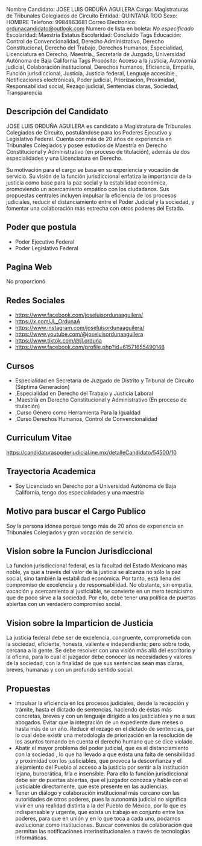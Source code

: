 Nombre Candidato: JOSE LUIS ORDUÑA AGUILERA
Cargo: Magistraturas de Tribunales Colegiados de Circuito
Entidad: QUINTANA ROO
Sexo: HOMBRE
Telefono: 9984863681
Correo Electronico: ordunacandidato@outlook.com
Numero de lista en boleta: *No especificado*
Escolaridad: Maestría
Estatus Escolaridad: Concluido
Tags Educación: Control de Convencionalidad, Derecho Administrativo, Derecho Constitucional, Derecho del Trabajo, Derechos Humanos, Especialidad, Licenciatura en Derecho, Maestría., Secretaría de Juzgado, Universidad Autónoma de Baja California
Tags Propósito: Acceso a la justicia, Autonomía judicial, Colaboración institucional, Derechos humanos, Eficiencia, Empatía, Función jurisdiccional, Justicia, Justicia federal, Lenguaje accesible., Notificaciones electrónicas, Poder judicial, Priorización, Proximidad, Responsabilidad social, Rezago judicial, Sentencias claras, Sociedad, Transparencia


## Descripción del Candidato 

JOSE LUIS ORDUÑA AGUILERA es candidato a Magistratura de Tribunales Colegiados de Circuito, postulándose para los Poderes Ejecutivo y Legislativo Federal. Cuenta con más de 20 años de experiencia en Tribunales Colegiados y posee estudios de Maestría en Derecho Constitucional y Administrativo (en proceso de titulación), además de dos especialidades y una Licenciatura en Derecho.

Su motivación para el cargo se basa en su experiencia y vocación de servicio. Su visión de la función jurisdiccional enfatiza la importancia de la justicia como base para la paz social y la estabilidad económica, promoviendo un acercamiento empático con los ciudadanos. Sus propuestas centrales incluyen impulsar la eficiencia de los procesos judiciales, reducir el distanciamiento entre el Poder Judicial y la sociedad, y fomentar una colaboración más estrecha con otros poderes del Estado.


## Poder que postula

- Poder Ejecutivo Federal
- Poder Legislativo Federal


## Pagina Web

No proporcionó


## Redes Sociales

- https://www.facebook.com/joseluisordunaaguilera/
- https://x.com/JL_OrdunaA
- https://www.instagram.com/joseluisordunaaguilera/
- https://www.youtube.com/@joseluisordunaaguilera
- https://www.tiktok.com/@jl.orduna
- https://www.facebook.com/profile.php?id=61571655490148


## Cursos

- Especialidad en Secretaría de Juzgado de Distrito y Tribunal de Circuito (Séptima Generación)
- ,Especialidad en Derecho del Trabajo y Justicia Laboral
- ,Maestría en Derecho Constitucional y Administrativo (En proceso de titulación)
- ,Curso Género como Herramienta Para la Igualdad
- ,Curso Derechos Humanos, Control de Convencionalidad


## Curriculum Vitae

https://candidaturaspoderjudicial.ine.mx/detalleCandidato/54500/10


## Trayectoria Academica

- Soy Licenciado en Derecho por a Universidad Autónoma de Baja California, tengo dos especialidades y una maestría


## Motivo para buscar el Cargo Publico

Soy la persona idónea porque tengo más de 20 años de experiencia en Tribunales Colegiados y gran vocación de servicio.


## Vision sobre la Funcion Jurisdiccional

La función jurisdiccional federal, es la facultad del Estado Mexicano más noble, ya que a través del valor de la justicia se alcanza no sólo la paz social, sino también la estabilidad económica. Por tanto, está llena del compromiso de excelencia y de responsabilidad. No obstante, sin empatía, vocación y acercamiento al justiciable, se convierte en un mero tecnicismo que de poco sirve a la sociedad. Por ello, debe tener una política de puertas abiertas con un verdadero compromiso social.


## Vision sobre la Imparticion de Justicia

La justicia federal debe ser de excelencia, congruente, comprometida con la sociedad, eficiente, honesta, valiente e independiente; pero sobre todo, cercana a la gente. Se debe resolver con una visión más allá del escritorio y la oficina, para lo cual el juzgador debe conocer las necesidades y valores de la sociedad, con la finalidad de que sus sentencias sean mas claras, breves, humanas y con un profundo sentido social.


## Propuestas

- Impulsar la eficiencia en los procesos judiciales, desde la recepción y trámite, hasta el dictado de sentencias, haciendo de éstas más concretas, breves y con un lenguaje dirigido a los justiciables y no a sus abogados. Evitar que la integración de un expediente dure meses o hasta más de un año. Reducir el rezago en el dictado de sentencias, par lo cual debe existir una metodología de priorización en la resolución de los asuntos tomando en cuenta el derecho humano que se dice violado.
- Abatir el mayor problema del poder judicial, que es el distanciamiento con la sociedad , lo que ha llevado a que exista una falta de sensibilidad y proximidad con los justiciables, que provoca la desconfianza y el alejamiento del Pueblo al acceso a la justicia por sentir a la institución lejana, burocrática, fría e insensible. Para ello la función jurisdiccional debe ser de puertas abiertas, que el juzgador conozca y hable con el justiciable directamente, que esté presente en las audiencias.
- Tener un diálogo y colaboración institucional más cercano con las autoridades de otros poderes, pues la autonomía judicial no significa vivir en una realidad distinta a la del Pueblo de México, por lo que es indispensable y urgente, que exista un trabajo en conjunto entre los poderes, para que en unión y en lo que toca a cada uno, podamos evolucionar como instituciones. Buscar convenios de colaboración que permitan las notificaciones interinstitucionales a través de tecnologías informáticas.

